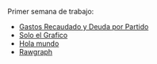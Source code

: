 Primer semana de trabajo:

* [Gastos Recaudado y Deuda por Partido](https://public.tableau.com/views/EjemploTableau_s1/GastosRecaudadoyDeudasporCmara?:language=es-ES&publish=yes&:display_count=n&:origin=viz_share_link)
* [Solo el Grafico](https://gabyplaunick.github.io/infovis/s1/tableau.html)
* [Hola mundo](https://gabyplaunick.github.io/infovis/s1/holamundo.html)
* [Rawgraph](https://gabyplaunick.github.io/infovis/s1/Rawgraph.html)
